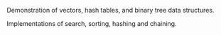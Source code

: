 Demonstration of vectors, hash tables, and binary tree data structures.

Implementations of search, sorting, hashing and chaining.
